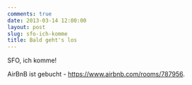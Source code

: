 ```yaml
---
comments: true
date: 2013-03-14 12:00:00
layout: post
slug: sfo-ich-komme
title: Bald geht's los
---
```


SFO, ich komme!

AirBnB ist gebucht - <https://www.airbnb.com/rooms/787956>.